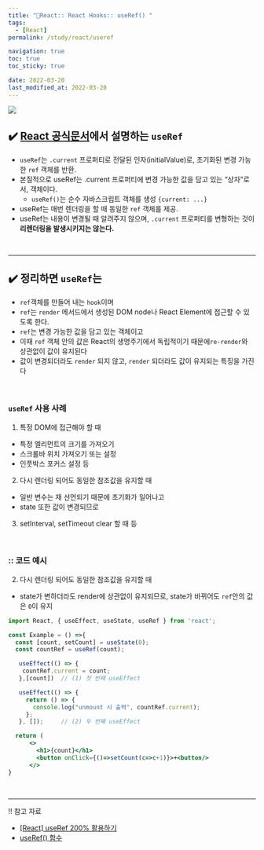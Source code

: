 ```yaml
---
title: "🚀React:: React Hooks:: useRef() "
tags:
  - [React]
permalink: /study/react/useref

navigation: true
toc: true
toc_sticky: true

date: 2022-03-20
last_modified_at: 2022-03-20
---
```


![](https://images.velog.io/images/april_5/post/8e5057df-796b-47be-88e5-212cd8bee94e/image.png)

## ✔️ [React 공식문서](https://ko.reactjs.org/docs/hooks-reference.html#useref)에서 설명하는 `useRef`

- `useRef`는 `.current` 프로퍼티로 전달된 인자(initialValue)로, 초기화된 변경 가능한 `ref` 객체를 반환.
- 본질적으로 useRef는 .current 프로퍼티에 변경 가능한 값을 담고 있는 “상자”로서, 객체이다.
  - `useRef()`는 순수 자바스크립트 객체를 생성 `{current: ...}`
- useRef는 매번 렌더링을 할 때 동일한 `ref` 객체를 제공.
- useRef는 내용이 변경될 때 알려주지 않으며, `.current` 프로퍼티를 변형하는 것이 **리렌더링을 발생시키지는 않는다.**

<br />

---

## ✔️ 정리하면 `useRef`는

- `ref`객체를 만들어 내는 `hook`이며
- `ref`는 `render` 메서드에서 생성된 DOM node나 React Element에 접근할 수 있도록 한다.
- `ref`는 변경 가능한 값을 담고 있는 객체이고
- 이때 `ref` 객체 안의 값은 React의 생명주기에서 독립적이기 때문에`re-render`와 상관없이 값이 유지된다
- 값이 변경되더라도 `render` 되지 않고, `render` 되더라도 값이 유지되는 특징을 가진다

<br />

### `useRef` 사용 사례

1. 특정 DOM에 접근해야 할 때

- 특정 엘리먼트의 크기를 가져오기
- 스크롤바 위치 가져오기 또는 설정
- 인풋박스 포커스 설정 등

2. 다시 렌더링 되어도 동일한 참조값을 유지할 때

- 일반 변수는 재 선언되기 때문에 초기화가 일어나고
- state 또한 값이 변경되므로

3. setInterval, setTimeout clear 할 때 등

<br />

### :: 코드 예시

2. 다시 렌더링 되어도 동일한 참조값을 유지할 때

- state가 변하더라도 render에 상관없이 유지되므로, state가 바뀌어도 `ref`안의 값은 `0`이 유지

```jsx
import React, { useEffect, useState, useRef } from 'react';

const Example = () =>{
  const [count, setCount] = useState(0);
  const countRef = useRef(count);

   useEffect(() => {
  	countRef.current = count;
   },[count])  // (1) 첫 번째 useEffect

   useEffect(() => {
     return () => {
       console.log("unmount 시 출력", countRef.current);
     };
   }, []);     // (2) 두 번째 useEffect

  return (
      <>
      	<h1>{count}</h1>
      	<button onClick={()=>setCount(c=>c+1)}>+<button/>
      </>
}
```

<br />

---

!! 참고 자료

- [[React] useRef 200% 활용하기](https://velog.io/@juno7803/React-useRef-200-%ED%99%9C%EC%9A%A9%ED%95%98%EA%B8%B0)
- [useRef() 함수](https://xiubindev.tistory.com/98)
